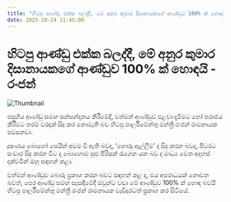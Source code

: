 ```yaml
---
title: "හිටපු ආණ්ඩු එක්ක බලද්දී, මේ අනුර කුමාර දිසානායකගේ ආණ්ඩුව 100% ක් හොඳයි - රංජන්"
date: 2025-10-24 11:45:00
---
```


# හිටපු ආණ්ඩු එක්ක බලද්දී, මේ අනුර කුමාර දිසානායකගේ ආණ්ඩුව 100% ක් හොඳයි - රංජන්

![Thumbnail](https://helakuru.sgp1.cdn.digitaloceanspaces.com/esana/images/lib/ranjan-ramanayake-kml.jpg)

පසුගිය ආණ්ඩු සමඟ සන්සන්දනය කිරීමේදී, වත්මන් ආණ්ඩුව එළවා දැමීමට හෝ පරාජය කිරීමට තරම් වරදක් සිදු කර නොමැති බව හිටපු පාර්ලිමේන්තු මන්ත්‍රී රංජන් රාමනායක පවසනවා.

දූෂණය බොහෝ සෙයින් අවම වී ඇති බවද, ‘හොරු ඇල්ලීම’ ද සිදු කරන බවද, පිටරට සංචාර සිදු කරන විට ද බොහොම සුළු පිරිසක් රැගෙන යන බව ද මාධ්‍ය වෙත අදහස් දක්වමින් ඔහු සඳහන් කළා.

වත්මන් ආණ්ඩුව බොරු ප්‍රකාශ කරන බවට සඳහන් කළ ද, එය අපරාධයක් නොවන බවත්, පෙර ආණ්ඩු සමඟ සැසඳීමේදී ඔවුන්ට වඩා මේ අ‍ාණ්ඩුව 100% ක් හොඳ බවයි හිටපු පාර්ලිමේන්තු මන්ත්‍රී රංජන් රාමනායක වැඩිදුරටත් ප්‍රකාශ කර සිටියේ.

